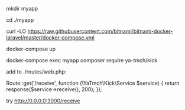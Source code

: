 mkdir myapp

cd ./myapp

curl -LO https://raw.githubusercontent.com/bitnami/bitnami-docker-laravel/master/docker-compose.yml

docker-compose up

docker-compose exec myapp composer require ya-tmch/kick

add to ./routes/web.php:

Route::get('/receive', function (\YaTmch\Kick\Service $service) {
    return response($service->receive(), 200);
});

try http://0.0.0.0:3000/receive
